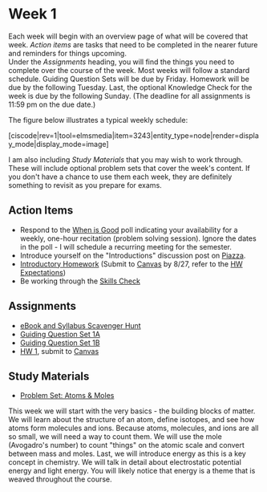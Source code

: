 # Week 1


Each week will begin with an overview page of what will be covered that week.  _Action items_ are tasks that need to be completed in the nearer future and reminders for things upcoming.  
Under the _Assignments_ heading, you will find the things you need to complete over the course of the week.  Most weeks will follow a standard schedule.  Guiding Question Sets will be due by Friday.  Homework will be due by the following Tuesday.  Last, the optional Knowledge Check for the week is due by the following Sunday.  (The deadline for all assignments is 11:59 pm on the due date.)

The figure below illustrates a typical weekly schedule:
<div style="float:none;max-width:1000px;margin:auto">
[ciscode|rev=1|tool=elmsmedia|item=3243|entity_type=node|render=display_mode|display_mode=image]
</div>

I am also including _Study Materials_ that you may wish to work through.  These will include optional problem sets that cover the week's content.  If you don't have a chance to use them each week, they are definitely something to revisit as you prepare for exams.
 

## Action Items

- Respond to the [When is Good](http://whenisgood.net/z7tj85x) poll indicating your availability for a weekly, one-hour recitation (problem solving session).  Ignore the dates in the poll - I will schedule a recurring meeting for the semester.
- Introduce yourself on the "Introductions" discussion post on [Piazza](https://psu.instructure.com/courses/1866869/external_tools/195053).
- [Introductory Homework](https://genchem.science.psu.edu/introductory-homework-houck) (Submit to [Canvas](https://psu.instructure.com/courses/1866869/modules) by 8/27, refer to the [HW Expectations](https://media.ed.science.psu.edu/sites/media/ed/files/documents/homework_expectationswc_0.pdf))
- Be working through the [Skills Check](https://courses.ed.science.psu.edu/chem110/skills-check.md)

## Assignments

- [eBook and Syllabus Scavenger Hunt](https://psu.instructure.com/courses/1866869/quizzes/3302905)
- [Guiding Question Set 1A](https://psu.instructure.com/courses/1866869/quizzes/3269028) 
- [Guiding Question Set 1B](https://psu.instructure.com/courses/1866869/quizzes/3269030)
- [HW 1](https://genchem.science.psu.edu/homework-1-houck), submit to [Canvas](https://psu.instructure.com/courses/1866869/modules)


## Study Materials

- [Problem Set: Atoms & Moles](https://media.ed.science.psu.edu/sites/media/ed/files/documents/3_problemset3_atomsmoles.pdf)






This week we will start with the very basics - the building blocks of matter.  We will learn about the structure of an atom, define isotopes, and see how atoms form molecules and ions.  Because atoms, molecules, and ions are all so small, we will need a way to count them.  We will use the mole (Avogadro's number) to count "things" on the atomic scale and convert between mass and moles.  Last, we will introduce energy as this is a key concept in chemistry.  We will talk in detail about electrostatic potential energy and light energy.  You will likely notice that energy is a theme that is weaved throughout the course. 


